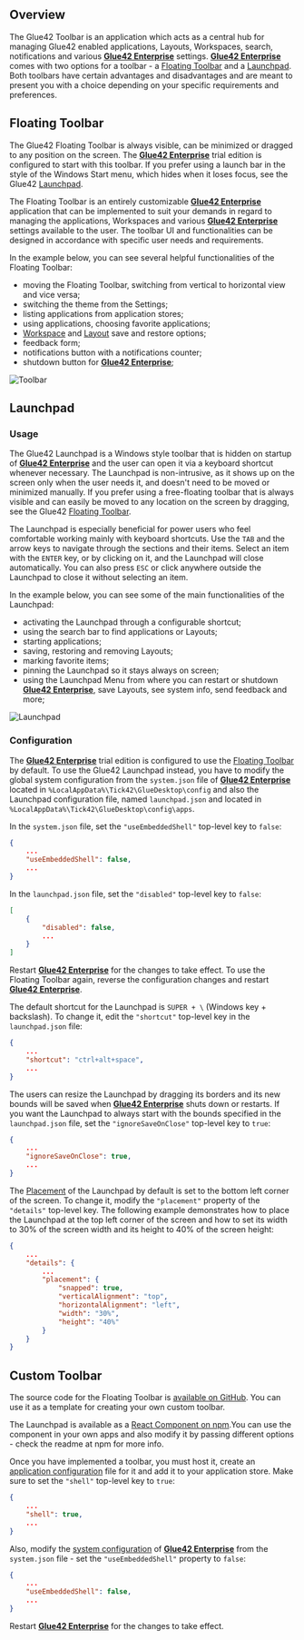 ## Overview

The Glue42 Toolbar is an application which acts as a central hub for managing Glue42 enabled applications, Layouts, Workspaces, search, notifications and various [**Glue42 Enterprise**](https://glue42.com/enterprise/) settings. [**Glue42 Enterprise**](https://glue42.com/enterprise/) comes with two options for a toolbar - a [Floating Toolbar](#floating_toolbar) and a [Launchpad](#launchpad). Both toolbars have certain advantages and disadvantages and are meant to present you with a choice depending on your specific requirements and preferences.

## Floating Toolbar

<glue42 name="addClass" class="colorSection" element="p" text="Available since Glue42 Enterprise 3.9">

The Glue42 Floating Toolbar is always visible, can be minimized or dragged to any position on the screen. The [**Glue42 Enterprise**](https://glue42.com/enterprise/) trial edition is configured to start with this toolbar. If you prefer using a launch bar in the style of the Windows Start menu, which hides when it loses focus, see the Glue42 [Launchpad](#launchpad).

The Floating Toolbar is an entirely customizable [**Glue42 Enterprise**](https://glue42.com/enterprise/) application that can be implemented to suit your demands in regard to managing the applications, Workspaces and various [**Glue42 Enterprise**](https://glue42.com/enterprise/) settings available to the user. The toolbar UI and functionalities can be designed in accordance with specific user needs and requirements.

In the example below, you can see several helpful functionalities of the Floating Toolbar:

- moving the Floating Toolbar, switching from vertical to horizontal view and vice versa;
- switching the theme from the Settings;
- listing applications from application stores;
- using applications, choosing favorite applications;
- [Workspace](../windows/workspaces/overview/index.html) and [Layout](../windows/layouts/overview/index.html) save and restore options;
- feedback form;
- notifications button with a notifications counter;
- shutdown button for [**Glue42 Enterprise**](https://glue42.com/enterprise/);

![Toolbar](../../images/toolbar/floating-toolbar.gif)

## Launchpad

<glue42 name="addClass" class="colorSection" element="p" text="Available since Glue42 Enterprise 3.12">

### Usage

The Glue42 Launchpad is a Windows style toolbar that is hidden on startup of [**Glue42 Enterprise**](https://glue42.com/enterprise/) and the user can open it via a keyboard shortcut whenever necessary. The Launchpad is non-intrusive, as it shows up on the screen only when the user needs it, and doesn't need to be moved or minimized manually. If you prefer using a free-floating toolbar that is always visible and can easily be moved to any location on the screen by dragging, see the Glue42 [Floating Toolbar](#floating_toolbar).

The Launchpad is especially beneficial for power users who feel comfortable working mainly with keyboard shortcuts. Use the `TAB` and the arrow keys to navigate through the sections and their items. Select an item with the `ENTER` key, or by clicking on it, and the Launchpad will close automatically. You can also press `ESC` or click anywhere outside the Launchpad to close it without selecting an item.

In the example below, you can see some of the main functionalities of the Launchpad:

- activating the Launchpad through a configurable shortcut;
- using the search bar to find applications or Layouts;
- starting applications;
- saving, restoring and removing Layouts;
- marking favorite items;
- pinning the Launchpad so it stays always on screen;
- using the Launchpad Menu from where you can restart or shutdown [**Glue42 Enterprise**](https://glue42.com/enterprise/), save Layouts, see system info, send feedback and more;

![Launchpad](../../images/toolbar/launchpad.gif)

### Configuration

The [**Glue42 Enterprise**](https://glue42.com/enterprise/) trial edition is configured to use the [Floating Toolbar](#floating_toolbar) by default. To use the Glue42 Launchpad instead, you have to modify the global system configuration from the `system.json` file of [**Glue42 Enterprise**](https://glue42.com/enterprise/) located in `%LocalAppData%\Tick42\GlueDesktop\config` and also the Launchpad configuration file, named `launchpad.json` and located in `%LocalAppData%\Tick42\GlueDesktop\config\apps`.

In the `system.json` file, set the `"useEmbeddedShell"` top-level key to `false`:

```json
{
    ...
    "useEmbeddedShell": false,
    ...
}
```

In the `launchpad.json` file, set the `"disabled"` top-level key to `false`:

```json
[
    {
        "disabled": false,
        ...
    }
]
```

Restart [**Glue42 Enterprise**](https://glue42.com/enterprise/) for the changes to take effect. To use the Floating Toolbar again, reverse the configuration changes and restart [**Glue42 Enterprise**](https://glue42.com/enterprise/).

The default shortcut for the Launchpad is `SUPER + \` (Windows key + backslash). To change it, edit the `"shortcut"` top-level key in the `launchpad.json` file:

```json
{
    ...
    "shortcut": "ctrl+alt+space",
    ...
}
```

The users can resize the Launchpad by dragging its borders and its new bounds will be saved when [**Glue42 Enterprise**](https://glue42.com/enterprise/) shuts down or restarts. If you want the Launchpad to always start with the bounds specified in the `launchpad.json` file, set the `"ignoreSaveOnClose"` top-level key to `true`:

```json
{
    ...
    "ignoreSaveOnClose": true,
    ...
}
```

The [Placement](../windows/window-management/javascript/index.html#window_operations-placement) of the Launchpad by default is set to the bottom left corner of the screen. To change it, modify the `"placement"` property of the `"details"` top-level key. The following example demonstrates how to place the Launchpad at the top left corner of the screen and how to set its width to 30% of the screen width and its height to 40% of the screen height:

```json
{
    ...
    "details": {
        ...
        "placement": {
            "snapped": true,
            "verticalAlignment": "top",
            "horizontalAlignment": "left",
            "width": "30%",
            "height": "40%"
        }
    }
}
```

## Custom Toolbar

The source code for the Floating Toolbar is [available on GitHub](https://github.com/Glue42/toolbar). You can use it as a template for creating your own custom toolbar.

The Launchpad is available as a [React Component on npm](https://www.npmjs.com/package/@glue42/launchpad-ui-react).You can use the component in your own apps and also modify it by passing different options - check the readme at npm for more info.

Once you have implemented a toolbar, you must host it, create an [application configuration](../../developers/configuration/application/index.html#application_configuration) file for it and add it to your application store. Make sure to set the `"shell"` top-level key to `true`:

```json
{
    ...
    "shell": true,
    ...
}
```

Also, modify the [system configuration](../../developers/configuration/system/index.html) of [**Glue42 Enterprise**](https://glue42.com/enterprise/) from the `system.json` file - set the `"useEmbeddedShell"` property to `false`:

```json
{
    ...
    "useEmbeddedShell": false,
    ...
}
```

Restart [**Glue42 Enterprise**](https://glue42.com/enterprise/) for the changes to take effect.